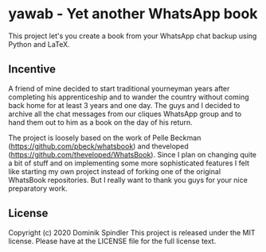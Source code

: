 # yawab - Yet another WhatsApp book
This project let's you create a book from your WhatsApp chat backup using Python and LaTeX.

## Incentive

A friend of mine decided to start traditional yourneyman years after completing hís apprenticeship and to wander the country without coming back home for at least 3 years and one day.
The guys and I decided to archive all the chat messages from our cliques WhatsApp group and to hand them out to him as a book on the day of his return.

The project is loosely based on the work of Pelle Beckman (https://github.com/pbeck/whatsbook) and theveloped (https://github.com/theveloped/WhatsBook). Since I plan on changing quite a bit of stuff and on implementing some more sophisticated features I felt like starting my own project instead of forking one of the original WhatsBook repositories. But I really want to thank you guys for your nice preparatory work.

## License

Copyright (c) 2020 Dominik Spindler
This project is released under the MIT license. Please have at the LICENSE file for the full license text.

